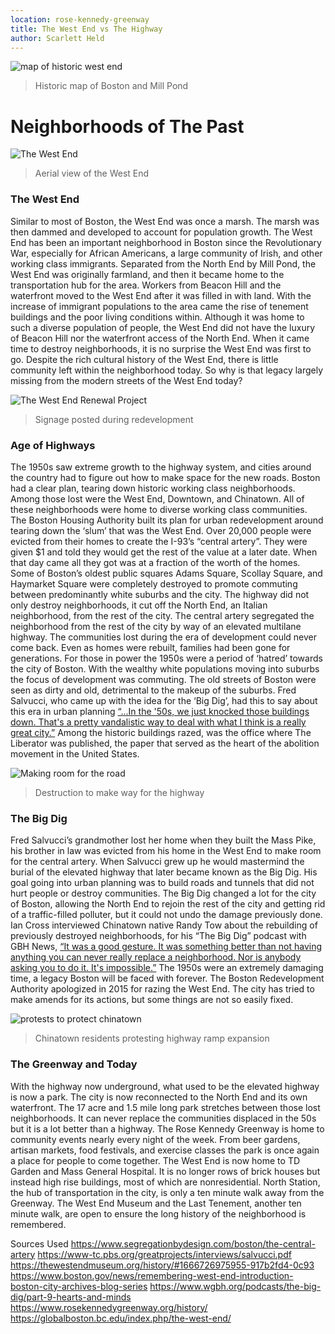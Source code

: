 ```yaml
---
location: rose-kennedy-greenway
title: The West End vs The Highway
author: Scarlett Held
---
```

![map of historic west end](https://thewestendmuseum.org/wp-content/uploads/2022/10/the-town-of-boston-in-new-england-a4e74e.jpg)

> Historic map of Boston and Mill Pond
# Neighborhoods of The Past 

![The West End](https://bpldcassets.blob.core.windows.net/derivatives/images/commonwealth:xp68km736/image_access_800.jpg)

> Aerial view of the West End
### The West End
Similar to most of Boston, the West End was once a marsh. The marsh was then dammed and developed to account for population growth. The West End has been an important neighborhood in Boston since the Revolutionary War, especially for African Americans, a large community of Irish, and other working class immigrants. Separated from the North End by Mill Pond, the West End was originally farmland, and then it became home to the transportation hub for the area. Workers from Beacon Hill and the waterfront moved to the West End after it was filled in with land. With the increase of immigrant populations to the area came the rise of tenement buildings and the poor living conditions within. Although it was home to such a diverse population of people, the West End did not have the luxury of Beacon Hill nor the waterfront access of the North End. When it came time to destroy neighborhoods, it is no surprise the West End was first to go. Despite the rich cultural history of the West End, there is little community left within the neighborhood today. So why is that legacy largely missing from the modern streets of the West End today? 

![The West End Renewal Project](https://bpldcassets.blob.core.windows.net/derivatives/metadata/commonwealth-oai:2r36z596d/image_thumbnail_300.jpg)

> Signage posted during redevelopment
### Age of Highways
The 1950s saw extreme growth to the highway system, and cities around the country had to figure out how to make space for the new roads. Boston had a clear plan, tearing down historic working class neighborhoods. Among those lost were the West End, Downtown, and Chinatown. All of these neighborhoods were home to diverse working class communities. 
The Boston Housing Authority built its plan for urban redevelopment around tearing down the ‘slum’ that was the West End. Over 20,000 people were evicted from their homes to create the I-93’s “central artery”. They were given $1 and told they would get the rest of the value at a later date. When that day came all they got was at a fraction of the worth of the homes. Some of Boston’s oldest public squares Adams Square, Scollay Square, and Haymarket Square were completely destroyed to promote commuting between predominantly white suburbs and the city. 
The highway did not only destroy neighborhoods, it cut off the North End, an Italian neighborhood, from the rest of the city. The central artery segregated the neighborhood from the rest of the city by way of an elevated multilane highway. The communities lost during the era of development could never come back. Even as homes were rebuilt, families had been gone for generations. For those in power the 1950s were a period of ‘hatred’ towards the city of Boston. With the wealthy white populations moving into suburbs the focus of development was commuting. The old streets of Boston were seen as dirty and old, detrimental to the makeup of the suburbs. Fred Salvucci, who came up with the idea for the ‘Big Dig’, had this to say about this era in urban planning [“...In the '50s, we just knocked those buildings down. That's a pretty vandalistic way to deal with what I think is a really great city.”](https://www-tc.pbs.org/greatprojects/interviews/salvucci.pdf) Among the historic buildings razed, was the office where The Liberator was published, the paper that served as the heart of the abolition movement in the United States. 

![Making room for the road](https://bpldcassets.blob.core.windows.net/derivatives/images/commonwealth:8c97mg679/image_access_800.jpg)

> Destruction to make way for the highway
### The Big Dig 
Fred Salvucci’s grandmother lost her home when they built the Mass Pike, his brother in law was evicted from his home in the West End to make room for the central artery. When Salvucci grew up he would mastermind the burial of the elevated highway that later became known as the Big Dig. His goal going into urban planning was to build roads and tunnels that did not hurt people or destroy communities. The Big Dig changed a lot for the city of Boston, allowing the North End to rejoin the rest of the city and getting rid of a traffic-filled polluter, but it could not undo the damage previously done. Ian Cross interviewed Chinatown native Randy Tow about the rebuilding of previously destroyed neighborhoods, for his “The Big Dig” podcast with GBH News, [“It was a good gesture. It was something better than not having anything you can never really replace a neighborhood. Nor is anybody asking you to do it. It's impossible.”](https://www.wgbh.org/podcasts/the-big-dig/part-9-hearts-and-minds) The 1950s were an extremely damaging time, a legacy Boston will be faced with forever. The Boston Redevelopment Authority apologized in 2015 for razing the West End. The city has tried to make amends for its actions, but some things are not so easily fixed. 

![protests to protect chinatown](https://bpldcassets.blob.core.windows.net/derivatives/metadata/commonwealth-oai:9w033404z/image_thumbnail_300.jpg)

> Chinatown residents protesting highway ramp expansion


### The Greenway and Today 
With the highway now underground, what used to be the elevated highway is now a park. The city is now reconnected to the North End and its own waterfront. The 17 acre and 1.5 mile long park stretches between those lost neighborhoods. It can never replace the communities displaced in the 50s but it is a lot better than a highway. The Rose Kennedy Greenway is home to community events nearly every night of the week. From beer gardens, artisan markets, food festivals, and exercise classes the park is once again a place for people to come together. 
The West End is now home to TD Garden and Mass General Hospital. It is no longer rows of brick houses but instead high rise buildings, most of which are nonresidential. North Station, the hub of transportation in the city, is only a ten minute walk away from the Greenway. The West End Museum and the Last Tenement, another ten minute walk, are open to ensure the long history of the neighborhood is remembered. 

Sources Used
https://www.segregationbydesign.com/boston/the-central-artery
https://www-tc.pbs.org/greatprojects/interviews/salvucci.pdf
https://thewestendmuseum.org/history/#1666726975955-917b2fd4-0c93
https://www.boston.gov/news/remembering-west-end-introduction-boston-city-archives-blog-series
https://www.wgbh.org/podcasts/the-big-dig/part-9-hearts-and-minds
https://www.rosekennedygreenway.org/history/
https://globalboston.bc.edu/index.php/the-west-end/ 
